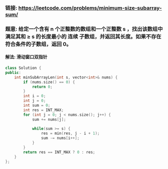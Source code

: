 ### 链接: https://leetcode.com/problems/minimum-size-subarray-sum/

### 题意: 给定一个含有 n 个正整数的数组和一个正整数 s ，找出该数组中满足其和 ≥ s 的长度最小的 连续 子数组，并返回其长度。如果不存在符合条件的子数组，返回 0。

#### 解法: 滑动窗口双指针

```c++
class Solution {
public:
    int minSubArrayLen(int s, vector<int>& nums) {
        if (nums.size() == 0) {
            return 0;
        }
        int i = 0;
        int j = 0;
        int sum = 0;
        int res = INT_MAX;
        for (int j = 0; j < nums.size(); j++) {
            sum += nums[j];
            
            while(sum >= s) {
                res = min(res, j - i + 1);
                sum -= nums[i++];
            }
        }
        return res == INT_MAX ? 0 : res;
    }
};
```

